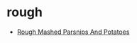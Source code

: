 # rough

 * [Rough Mashed Parsnips And Potatoes](../../index/r/rough-mashed-parsnips-and-potatoes-1949.json)
